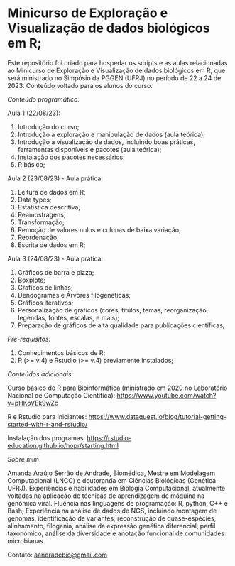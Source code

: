 # Minicurso de Exploração e Visualização de dados biológicos em R; 

Este repositório foi criado para hospedar os scripts e as aulas relacionadas ao Minicurso de Exploração e Visualização de dados biológicos em R, que será ministrado no Simpósio da PGGEN (UFRJ) no período de 22 a 24 de 2023. Conteúdo voltado para os alunos do curso. 

*Conteúdo programático:*

Aula 1 (22/08/23): 
1) Introdução do curso;
2) Introdução a exploração e manipulação de dados (aula teórica);
3) Introdução a visualização de dados, incluindo boas práticas, ferramentas disponíveis e pacotes (aula teórica);
4) Instalação dos pacotes necessários;
5) R básico;

Aula 2 (23/08/23) - Aula prática:
1) Leitura de dados em R;
2) Data types;
3) Estatística descritiva;
4) Reamostragens;
5) Transformação;
6) Remoção de valores nulos e colunas de baixa variação;
7) Reordenação;
8) Escrita de dados em R; 
   
Aula 3 (24/08/23) - Aula prática: 
1) Gráficos de barra e pizza;
2) Boxplots;
3) Gŕaficos de linhas;
4) Dendogramas e Árvores filogenéticas;
5) Gráficos iterativos;
6) Personalização de gráficos (cores, títulos, temas, reorganização, legendas, fontes, escalas, e mais);
7) Preparação de gráficos de alta qualidade para publicações científicas; 

*Pré-requisitos:*

1) Conhecimentos básicos de R; 
2) R (>= v.4) e Rstudio (>= v.4) previamente instalados;

*Conteúdos adicionais:*

Curso básico de R para Bioinformática (ministrado em 2020 no Laboratório Nacional de Computação Científica): https://www.youtube.com/watch?v=pHKoVEk9wZc

R e Rstudio para iniciantes: https://www.dataquest.io/blog/tutorial-getting-started-with-r-and-rstudio/

Instalação dos programas: https://rstudio-education.github.io/hopr/starting.html

*Sobre mim*

Amanda Araújo Serrão de Andrade, Biomédica, Mestre em Modelagem Computacional (LNCC) e doutoranda em Ciências Biológicas (Genética- UFRJ). 
Experiências e habilidades em Biologia Computacional, atualmente voltadas na aplicação de técnicas de aprendizagem de máquina na genómica viral. 
Fluência nas linguagens de programação: R, python, C++ e Bash;
Experiência na análise de dados de NGS, incluindo montagem de genomas, identificação de variantes, reconstrução de quase-espécies, alinhamento, filogenia, análise da expressão genética diferencial, perfil taxonómico, análise da diversidade e anotação funcional de comunidades microbianas.

Contato: aandradebio@gmail.com
